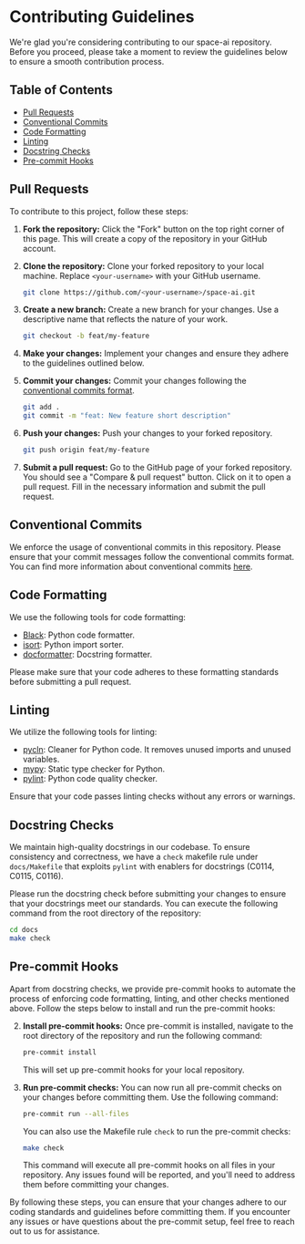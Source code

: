 # Contributing Guidelines

We're glad you're considering contributing to our space-ai repository. Before you proceed, please take a moment to review the guidelines below to ensure a smooth contribution process.

## Table of Contents

- [Pull Requests](#pull-requests)
- [Conventional Commits](#conventional-commits)
- [Code Formatting](#code-formatting)
- [Linting](#linting)
- [Docstring Checks](#docstring-checks)
- [Pre-commit Hooks](#pre-commit-hooks)

## Pull Requests

To contribute to this project, follow these steps:

1. **Fork the repository:** Click the "Fork" button on the top right corner of this page. This will create a copy of the repository in your GitHub account.

2. **Clone the repository:** Clone your forked repository to your local machine. Replace `<your-username>` with your GitHub username.

    ```bash
    git clone https://github.com/<your-username>/space-ai.git
    ```

3. **Create a new branch:** Create a new branch for your changes. Use a descriptive name that reflects the nature of your work.

    ```bash
    git checkout -b feat/my-feature
    ```

4. **Make your changes:** Implement your changes and ensure they adhere to the guidelines outlined below.

5. **Commit your changes:** Commit your changes following the [conventional commits format](https://www.conventionalcommits.org/en/v1.0.0/).

    ```bash
    git add .
    git commit -m "feat: New feature short description"
    ```

6. **Push your changes:** Push your changes to your forked repository.

    ```bash
    git push origin feat/my-feature
    ```

7. **Submit a pull request:** Go to the GitHub page of your forked repository. You should see a "Compare & pull request" button. Click on it to open a pull request. Fill in the necessary information and submit the pull request.

## Conventional Commits

We enforce the usage of conventional commits in this repository. Please ensure that your commit messages follow the conventional commits format. You can find more information about conventional commits [here](https://www.conventionalcommits.org/en/v1.0.0/).

## Code Formatting

We use the following tools for code formatting:
- [Black](https://github.com/psf/black): Python code formatter.
- [isort](https://github.com/PyCQA/isort): Python import sorter.
- [docformatter](https://github.com/PyCQA/docformatter): Docstring formatter.

Please make sure that your code adheres to these formatting standards before submitting a pull request.

## Linting

We utilize the following tools for linting:
- [pycln](https://github.com/hadialqattan/pycln): Cleaner for Python code. It removes unused imports and unused variables.
- [mypy](https://github.com/python/mypy): Static type checker for Python.
- [pylint](https://github.com/pylint-dev/pylint): Python code quality checker.

Ensure that your code passes linting checks without any errors or warnings.

## Docstring Checks

We maintain high-quality docstrings in our codebase. To ensure consistency and correctness, we have a `check` makefile rule under `docs/Makefile` that exploits `pylint` with enablers for docstrings (C0114, C0115, C0116).

Please run the docstring check before submitting your changes to ensure that your docstrings meet our standards. You can execute the following command from the root directory of the repository:

```bash
cd docs
make check
```

## Pre-commit Hooks
Apart from docstring checks, we provide pre-commit hooks to automate the process of enforcing code formatting, linting, and other checks mentioned above. Follow the steps below to install and run the pre-commit hooks:

2. **Install pre-commit hooks:** Once pre-commit is installed, navigate to the root directory of the repository and run the following command:

    ```bash
    pre-commit install
    ```

    This will set up pre-commit hooks for your local repository.

3. **Run pre-commit checks:** You can now run all pre-commit checks on your changes before committing them. Use the following command:

    ```bash
    pre-commit run --all-files
    ```

    You can also use the Makefile rule `check` to run the pre-commit checks:

    ```bash
    make check
    ```

    This command will execute all pre-commit hooks on all files in your repository. Any issues found will be reported, and you'll need to address them before committing your changes.

By following these steps, you can ensure that your changes adhere to our coding standards and guidelines before committing them. If you encounter any issues or have questions about the pre-commit setup, feel free to reach out to us for assistance.
